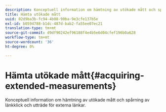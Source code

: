 ```yaml
---
description: Konceptuell information om hämtning av utökade mått och spårning av länkklick och utträde för externa länkar.
title: Hämta utökade mått
uuid: 02d9ba3b-fc94-4b08-90ba-9e3cfe137b5e
exl-id: b0594788-b1dc-487d-bab2-fa55ee07ec21
translation-type: tm+mt
source-git-commit: d9df90242ef96188f4e4b5e6d04cfef196b0a628
workflow-type: tm+mt
source-wordcount: '36'
ht-degree: 0%

---
```


# Hämta utökade mått{#acquiring-extended-measurements}

Konceptuell information om hämtning av utökade mått och spårning av länkklick och utträde för externa länkar.
